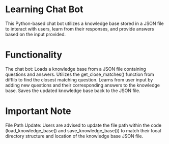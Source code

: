 # Learning Chat Bot
This Python-based chat bot utilizes a knowledge base stored in a JSON file to interact with users, learn from their responses, and provide answers based on the input provided.
# Functionality
The chat bot:
Loads a knowledge base from a JSON file containing questions and answers.
Utilizes the get_close_matches() function from difflib to find the closest matching question.
Learns from user input by adding new questions and their corresponding answers to the knowledge base.
Saves the updated knowledge base back to the JSON file.
# Important Note
File Path Update:
Users are advised to update the file path within the code (load_knowledge_base() and save_knowledge_base()) to match their local directory structure and location of the knowledge base JSON file.
